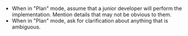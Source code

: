 - When in "Plan" mode, assume that a junior developer will perform the implementation. Mention details that may not be obvious to them.
- When in "Plan" mode, ask for clarification about anything that is ambiguous.
